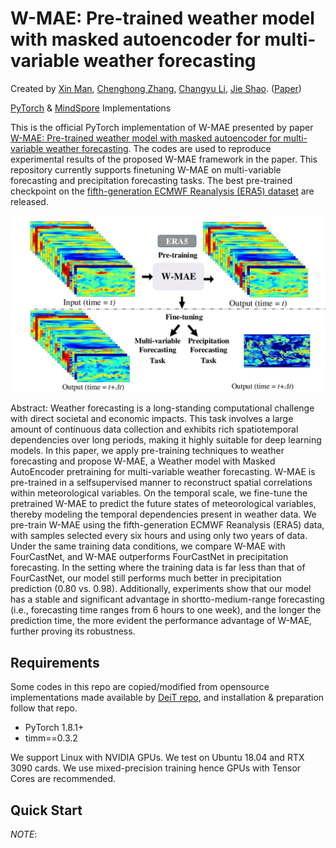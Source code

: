 # W-MAE: Pre-trained weather model with masked autoencoder for multi-variable weather forecasting
Created by [Xin Man](https://github.com/Gufrannn), [Chenghong Zhang](), [Changyu Li](), [Jie Shao](https://cfm.uestc.edu.cn/~shaojie/). ([Paper](https://arxiv.org/pdf/2210.02199))

[PyTorch](https://github.com/Gufrannn/W-MAE) & [MindSpore](https://github.com/Gufrannn/W-MAE_MindSpore) Implementations

This is the official PyTorch implementation of W-MAE presented by paper [W-MAE: Pre-trained weather model with masked autoencoder for multi-variable weather forecasting](https://arxiv.org/pdf/2210.02199). The codes are used to reproduce experimental results of the proposed W-MAE framework in the paper.
This repository currently supports finetuning W-MAE on multi-variable forecasting and precipitation forecasting tasks.
The best pre-trained checkpoint on the [fifth-generation ECMWF Reanalysis (ERA5) dataset](https://rmets.onlinelibrary.wiley.com/doi/full/10.1002/qj.3803) are released.

![Overview of W-MAE](https://github.com/Gufrannn/W-MAE/blob/main/imgs/Showcase.jpg)

Abstract: Weather forecasting is a long-standing computational challenge with direct societal and
economic impacts. This task involves a large amount of continuous data collection and
exhibits rich spatiotemporal dependencies over long periods, making it highly suitable
for deep learning models. In this paper, we apply pre-training techniques to weather
forecasting and propose W-MAE, a Weather model with Masked AutoEncoder
pretraining for multi-variable weather forecasting. W-MAE is pre-trained in a selfsupervised
manner to reconstruct spatial correlations within meteorological variables.
On the temporal scale, we fine-tune the pretrained W-MAE to predict the future states
of meteorological variables, thereby modeling the temporal dependencies present in
weather data. We pre-train W-MAE using the fifth-generation ECMWF Reanalysis
(ERA5) data, with samples selected every six hours and using only two years of data.
Under the same training data conditions, we compare W-MAE with FourCastNet, and
W-MAE outperforms FourCastNet in precipitation forecasting. In the setting where the
training data is far less than that of FourCastNet, our model still performs much better
in precipitation prediction (0.80 vs. 0.98). Additionally, experiments show that our
model has a stable and significant advantage in shortto-medium-range forecasting
(i.e., forecasting time ranges from 6 hours to one week), and the longer the prediction
time, the more evident the performance advantage of W-MAE, further proving its
robustness.

## Requirements
Some codes in this repo are copied/modified from opensource implementations made available by [DeiT repo](https://github.com/facebookresearch/deit), and installation & preparation follow that repo.
 - PyTorch 1.8.1+
 - timm==0.3.2 

We support Linux with NVIDIA GPUs. We test on Ubuntu 18.04 and RTX 3090 cards. We use mixed-precision training hence GPUs with Tensor Cores are recommended.

## Quick Start
*NOTE*: 
